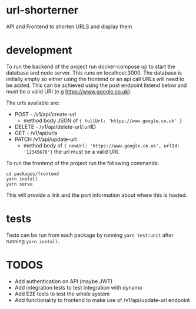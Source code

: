# url-shorterner
API and Frontend to shorten URLS and display them

# development
To run the backend of the project run docker-compose up to start the database and node server. This runs on localhost:3000. The database is initially empty so either using the frontend or an api call URLs will need to be added. This can be achieved using the post endpoint listend below and must be a valid URI (e.g https://www.google.co.uk).

The urls available are:  
* POST - /v1/api/create-url 
  - method body JSON of  `{ fullUrl: 'https://www.google.co.uk' }` 
* DELETE - /v1/api/delete-url/:urlID
* GET - /v1/api/urls 
* PATCH /v1/api/update-url 
  - method body of `{ newUrl: 'https://www.google.co.uk', urlId: '12345678'}` the url must be a valid URI.

To run the frontend of the project run the following commands: 
```
cd packages/frontend
yarn install
yarn serve
```
This will provide a link and the port information about where this is hosted.

# tests
Tests can be run from each package by running `yarn test:unit` after running `yarn install`.

# TODOS
* Add authentication on API (maybe JWT)
* Add integration tests to test integration with dynamo
* Add E2E tests to test the whole system
* Add functionality to frontend to make use of /v1/api/update-url endpoint 
